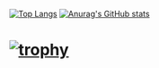 [![Top Langs](https://github-readme-stats.vercel.app/api/top-langs/?username=naoya0117&&layout=compact&&show_icons=true
)](https://github.com/anuraghazra/github-readme-stats)
[![Anurag's GitHub stats](https://github-readme-stats.vercel.app/api?username=naoya0117&&show_icons=true)](https://github.com/anuraghazra/github-readme-stats)
# [![trophy](https://github-profile-trophy.vercel.app/?username=naoya0117&column=7)](https://github.com/ryo-ma/github-profile-trophy)


